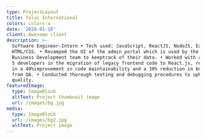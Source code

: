 ```yaml
---
type: ProjectLayout
title: Telus International
colors: colors-a
date: '2024-01-18'
client: Awesome client
description: >-
  Software Engineer-Intern • Tech used: JavaScript, ReactJS, NodeJS, ExpressJS,
  HTML/CSS. • Revamped the UI of the admin portal which is used by the company’s
  Business Development team to keeptrack of their data. • Worked with a team of
  5 developers in the migration of legacy frontend code to React.js, resulting
  in a 40%improvement in code maintainability and a 30% reduction in bug reports
  from QA. • Conducted thorough testing and debugging procedures to uphold code
  quality.
featuredImage:
  type: ImageBlock
  altText: Project thumbnail image
  url: /images/bg.jpg
media:
  type: ImageBlock
  url: /images/bg2.jpg
  altText: Project image
---
```

